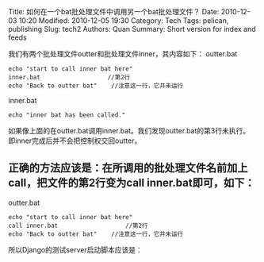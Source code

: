 Title: 如何在一个bat批处理文件中调用另一个bat批处理文件？
Date: 2010-12-03 10:20
Modified: 2010-12-05 19:30
Category: Tech
Tags: pelican, publishing
Slug: tech2
Authors: Quan
Summary: Short version for index and feeds

我们有两个批处理文件outter和批处理文件inner，其内容如下：
outter.bat
```
echo "start to call inner bat here"
inner.bat                   //第2行
echo "Back to outter bat"    //注意这一行，它并未运行
```
inner.bat
```
echo "inner bat has been called."
```
如果像上面的在outter.bat调用inner.bat。我们发现outter.bat的第3行未执行。
即inner完成后并不会把控制权交回outter。

## 正确的方法应该是：在所调用的批处理文件名前加上call，把文件的第2行变为call inner.bat即可，如下：
outter.bat
```
echo "start to call inner bat here"
call inner.bat                   //第2行
echo "Back to outter bat"    //注意这一行，它并未运行
```

所以Django的测试server启动脚本应该是：
```

```
